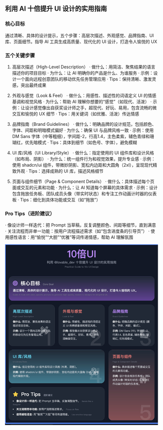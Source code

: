 ## 利用 AI 十倍提升 UI 设计的实用指南

### 核心目标
通过清晰、具体的设计提示，五个步骤：高层次描述、外观感觉、品牌指南、UI 库、页面细节。指导 AI 工具生成高质量、现代化的 UI 设计，打造令人愉悦的 UX

### 五个关键步骤

1. 高层次描述（High-Level Description）
· 做什么：用简洁、聚焦结果的语言描述你的项目目标
· 为什么：让 AI 明确你的产品是什么、为谁服务
· 示例：设计一个面向远程创意团队的移动优先任务管理应用
· Tips：保持清晰、激发灵感，突出最终成果

2. 外观与感觉（Look & Feel）
· 做什么：用感性、描述性的词语定义 UI 的情感基调和视觉风格
· 为什么：帮助 AI 理解你想要的“感觉”（如现代、活泼）
· 示例：让设计感觉像出自获奖设计师之手，超现代、好玩、易用，包含流畅的微交互和愉悦的 UX 细节
· Tips：用关键词（如优雅、活泼）传达情感

3. 品牌指南（Brand Guidelines）
· 做什么：明确品牌的设计规范，包括颜色、字体、间距和明暗模式偏好
· 为什么：确保 UI 与品牌风格一致
· 示例：使用 DM Sans 字体（中等粗细），字间距-2，行高1.4，主色柔紫，辅色青绿和珊瑚红，优先暗模式
· Tips：具体到细节（如色号、字体），避免模糊

4. UI 库/风格（UI Library/Style）
· 做什么：指定使用的 UI 组件库和设计风格（如布局、阴影）
· 为什么：统一组件行为和视觉效果，提升专业感
· 示例：使用 shadcn/ui 组件，带微妙阴影、宽松内边距和大圆角（2xl），呈现现代精致外观
· Tips：选择成熟的 UI 库，描述风格细节

5. 页面与组件细节（Page & Component Details）
· 做什么：具体描述每个页面或交互的元素和功能
· 为什么：让 AI 知道每个屏幕的具体需求
· 示例：设计包含拖放任务板、团队成员头像（带实时状态）和专注工作动画计时器的仪表板
· Tips：细化到具体功能或交互（如“拖放”）

### Pro Tips（进阶建议）
· 像设计师一样迭代：把 Prompt 当草稿，反复调整颜色、间距等细节，直到满意
· 关注流程而非单一功能：按用户流程描述需求（如“包含进度条的引导页”）
· 使用感性语言：用“愉悦”“大胆”“优雅”等词传递情感，帮助 AI 理解氛围

![10倍UI](images/10_times_ui.png)
